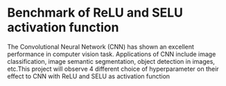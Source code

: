 # Benchmark of ReLU and SELU activation function
The Convolutional Neural Network (CNN) has shown an excellent performance in computer vision task. Applications of CNN include image classification, image semantic segmentation, object detection in images, etc.This project will observe 4 different choice of hyperparameter on their effect to CNN with ReLU and SELU as activation function
